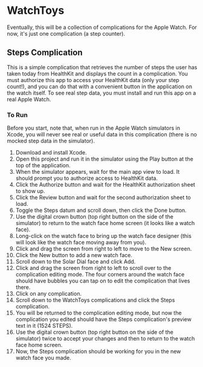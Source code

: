 # WatchToys
Eventually, this will be a collection of complications for the Apple Watch. For now, it's just one complication (a step counter).

## Steps Complication
This is a simple complication that retrieves the number of steps the user has taken today from HealthKit and displays the count in a complication.
You must authorize this app to access your HealthKit data (only your step count!), and you can do that with a convenient button in the application on the watch itself. To see real step data, you must install and run this app on a real Apple Watch.

### To Run
Before you start, note that, when run in the Apple Watch simulators in Xcode, you will never see real or useful data in this complication (there is no mocked step data in the simulator).
1. Download and install Xcode.
2. Open this project and run it in the simulator using the Play button at the top of the application.
3. When the simulator appears, wait for the main app view to load. It should prompt you to authorize access to HealthKit data.
4. Click the Authorize button and wait for the HealthKit authorization sheet to show up.
5. Click the Review button and wait for the second authorization sheet to load.
6. Toggle the Steps datum and scroll down, then click the Done button.
7. Use the digital crown button (top right button on the side of the simulator) to return to the watch face home screen (it looks like a watch face).
8. Long-click on the watch face to bring up the watch face designer (this will look like the watch face moving away from you).
9. Click and drag the screen from right to left to move to the New screen.
10. Click the New button to add a new watch face.
11. Scroll down to the Solar Dial face and click Add.
12. Click and drag the screen from right to left to scroll over to the complication editing mode. The four corners around the watch face should have bubbles you can tap on to edit the complication that lives there.
13. Click on any complication.
14. Scroll down to the WatchToys complications and click the Steps complication.
15. You will be returned to the complication editing mode, but now the complication you edited should have the Steps complication's preview text in it (1524 STEPS).
16. Use the digital crown button (top right button on the side of the simulator) twice to accept your changes and then to return to the watch face home screen.
17. Now, the Steps complication should be working for you in the new watch face you made.
